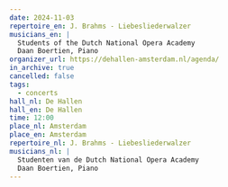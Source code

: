 ```yaml
---
date: 2024-11-03
repertoire_en: J. Brahms - Liebesliederwalzer
musicians_en: |
  Students of the Dutch National Opera Academy
  Daan Boertien, Piano
organizer_url: https://dehallen-amsterdam.nl/agenda/
in_archive: true
cancelled: false
tags:
  - concerts
hall_nl: De Hallen
hall_en: De Hallen
time: 12:00
place_nl: Amsterdam
place_en: Amsterdam
repertoire_nl: J. Brahms - Liebesliederwalzer
musicians_nl: |
  Studenten van de Dutch National Opera Academy
  Daan Boertien, Piano
---
```

